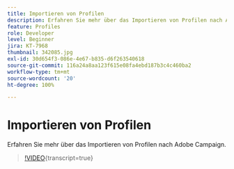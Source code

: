 ```yaml
---
title: Importieren von Profilen
description: Erfahren Sie mehr über das Importieren von Profilen nach Adobe Campaign.
feature: Profiles
role: Developer
level: Beginner
jira: KT-7968
thumbnail: 342085.jpg
exl-id: 30d654f3-086e-4e67-b835-d6f263540618
source-git-commit: 116a24a8aa123f615e08fa4ebd187b3c4c460ba2
workflow-type: tm+mt
source-wordcount: '20'
ht-degree: 100%

---
```


# Importieren von Profilen

Erfahren Sie mehr über das Importieren von Profilen nach Adobe Campaign.

>[!VIDEO](https://video.tv.adobe.com/v/342085?quality=12&learn=on){transcript=true}
